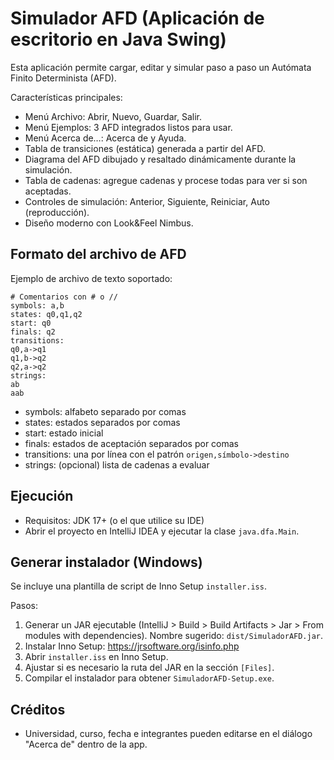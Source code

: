 # Simulador AFD (Aplicación de escritorio en Java Swing)

Esta aplicación permite cargar, editar y simular paso a paso un Autómata Finito Determinista (AFD).

Características principales:
- Menú Archivo: Abrir, Nuevo, Guardar, Salir.
- Menú Ejemplos: 3 AFD integrados listos para usar.
- Menú Acerca de…: Acerca de y Ayuda.
- Tabla de transiciones (estática) generada a partir del AFD.
- Diagrama del AFD dibujado y resaltado dinámicamente durante la simulación.
- Tabla de cadenas: agregue cadenas y procese todas para ver si son aceptadas.
- Controles de simulación: Anterior, Siguiente, Reiniciar, Auto (reproducción).
- Diseño moderno con Look&Feel Nimbus.

## Formato del archivo de AFD
Ejemplo de archivo de texto soportado:

```
# Comentarios con # o //
symbols: a,b
states: q0,q1,q2
start: q0
finals: q2
transitions:
q0,a->q1
q1,b->q2
q2,a->q2
strings:
ab
aab
```

- symbols: alfabeto separado por comas
- states: estados separados por comas
- start: estado inicial
- finals: estados de aceptación separados por comas
- transitions: una por línea con el patrón `origen,símbolo->destino`
- strings: (opcional) lista de cadenas a evaluar

## Ejecución
- Requisitos: JDK 17+ (o el que utilice su IDE)
- Abrir el proyecto en IntelliJ IDEA y ejecutar la clase `java.dfa.Main`.

## Generar instalador (Windows)
Se incluye una plantilla de script de Inno Setup `installer.iss`.

Pasos:
1) Generar un JAR ejecutable (IntelliJ > Build > Build Artifacts > Jar > From modules with dependencies). Nombre sugerido: `dist/SimuladorAFD.jar`.
2) Instalar Inno Setup: https://jrsoftware.org/isinfo.php
3) Abrir `installer.iss` en Inno Setup.
4) Ajustar si es necesario la ruta del JAR en la sección `[Files]`.
5) Compilar el instalador para obtener `SimuladorAFD-Setup.exe`.

## Créditos
- Universidad, curso, fecha e integrantes pueden editarse en el diálogo "Acerca de" dentro de la app.
